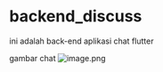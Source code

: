 # backend_discuss
ini adalah back-end aplikasi chat flutter

gambar chat
![image.png]( {https://github.com/ugunNet21/backend_discuss/blob/master/doc/chat%20flutter.png} )

